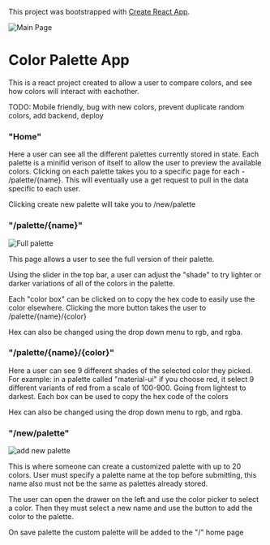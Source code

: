 This project was bootstrapped with [Create React App](https://github.com/facebook/create-react-app).

![Main Page](https://i.ibb.co/xXYnBd6/Screen-Shot-2020-07-17-at-1-12-55-PM.png)

# Color Palette App

This is a react project created to allow a user to compare colors, and see how colors will interact with eachother.


TODO: Mobile friendly, bug with new colors, prevent duplicate random colors, add backend, deploy

### "Home"

Here a user can see all the different palettes currently stored in state. Each palette is a minifid verison of itself to allow the user to preview the available colors. Clicking on each palette takes you to a specific page for each - /palette/{name}. This will eventually use a get request to pull in the data specific to each user.

Clicking create new palette will take you to /new/palette

### "/palette/{name}"

![Full palette](https://i.ibb.co/55GJDc6/Screen-Shot-2020-07-17-at-1-13-21-PM.png)

This page allows a user to see the full version of their palette.

Using the slider in the top bar, a user can adjust the "shade" to try lighter or darker variations of all of the colors in the palette.

Each "color box" can be clicked on to copy the hex code to easily use the color elsewhere. Clicking the more button takes the user to /palette/{name}/{color}

Hex can also be changed using the drop down menu to rgb, and rgba.

### "/palette/{name}/{color}"

Here a user can see 9 different shades of the selected color they picked. For example: in a palette called "material-ui" if you choose red, it select 9 different variants of red from a scale of 100-900. Going from lightest to darkest. Each box can be used to copy the hex code of the colors

Hex can also be changed using the drop down menu to rgb, and rgba.

### "/new/palette"

![add new palette](https://i.ibb.co/NLbmwt4/Screen-Shot-2020-07-17-at-1-13-43-PM.png)

This is where someone can create a customized palette with up to 20 colors. User must specify a palette name at the top before submitting, this name also must not be the same as palettes already stored.

The user can open the drawer on the left and use the color picker to select a color. Then they must select a new name and use the button to add the color to the palette.

On save palette the custom palette will be added to the "/" home page
